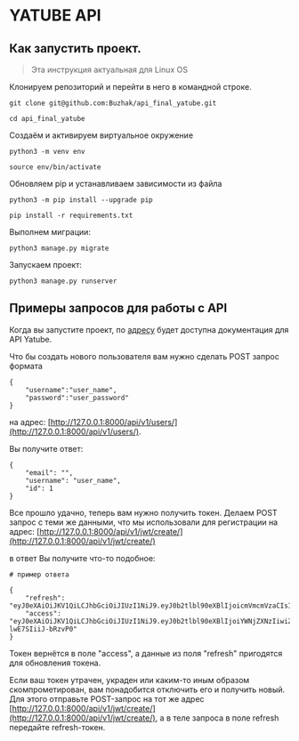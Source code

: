 # YATUBE API

## Как запустить проект.
> Эта инструкция актуальная для Linux OS

Клонируем репозиторий и перейти в него в командной строке.

```
git clone git@github.com:Buzhak/api_final_yatube.git
```

```
cd api_final_yatube
```

Создаём и активируем виртуальное окружение

```
python3 -m venv env
```

```
source env/bin/activate
```

Обновляем pip и устанавливаем зависимости из файла

```
python3 -m pip install --upgrade pip
```

```
pip install -r requirements.txt
```

Выполнем миграции:

```
python3 manage.py migrate
```

Запускаем проект:

```
python3 manage.py runserver
```

## Примеры запросов для работы с API

Когда вы запустите проект, по [адресу](http://127.0.0.1:8000/redoc/) будет доступна документация для API Yatube.

Что бы создать нового пользователя вам нужно сделать POST запрос формата

```
{
    "username":"user_name",
    "password":"user_password"
}
```

на адрес: [http://127.0.0.1:8000/api/v1/users/](http://127.0.0.1:8000/api/v1/users/).

Вы получите ответ:

```
{
    "email": "",
    "username": "user_name",
    "id": 1
}
```
Все прошло удачно, теперь вам нужно получить токен.
Делаем POST запрос с теми же данными,
что мы использовали для регистрации на адрес: [http://127.0.0.1:8000/api/v1/jwt/create/](http://127.0.0.1:8000/api/v1/jwt/create/)

в ответ Вы получите что-то подобное:

```
# пример ответа

{
    "refresh": "eyJ0eXAiOiJKV1QiLCJhbGciOiJIUzI1NiJ9.eyJ0b2tlbl90eXBlIjoicmVmcmVzaCIsImV4cCI6MTY2Njg5NTAzMywianRpIjoiNDg1YmY4MWU2Y2EzNGU0Yzg5YmVlMDcxMzYwY2Y5NDIiLCJ1c2VyX2lkIjo0fQ.pkNfgWs4AKoZNllWTfvx9_h33PNsVSMkVWiGvYe3MVk",
    "access": "eyJ0eXAiOiJKV1QiLCJhbGciOiJIUzI1NiJ9.eyJ0b2tlbl90eXBlIjoiYWNjZXNzIiwiZXhwIjoxNjY3MjQwNjMzLCJqdGkiOiI2MjkzNDJmMDAyZmE0N2I1ODVmMTA3MGI2MWUwYjkwNiIsInVzZXJfaWQiOjR9.uTOIERYUjeRRBIARUKcj32pYpN-lwE7SIiiJ-bRzvP0"
}
```
Токен вернётся в поле "access", а данные из поля "refresh" пригодятся для обновления токена.

Если ваш токен утрачен, украден или каким-то иным образом скомпрометирован, вам понадобится отключить его и получить новый. Для этого отправьте POST-запрос на тот же адрес [http://127.0.0.1:8000/api/v1/jwt/create/](http://127.0.0.1:8000/api/v1/jwt/create/), а в теле запроса в поле refresh передайте refresh-токен.
